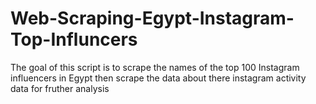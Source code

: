 # Web-Scraping-Egypt-Instagram-Top-Influncers
The goal of this script is to scrape the names of the top 100 Instagram influencers in Egypt then scrape the data about there instagram activity  data for fruther analysis

